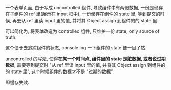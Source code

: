 一个表单页面, 由于写成 uncontrolled 组件, 导致组件中有两份数据, 一份是储存在子组件的 ref 里(展示在 input 框中), 一份储存在组件的 state 里, 等到提交的时候, 再去从 ref 里读 input 里的值, 并将其 Object.assign 到组件的的 state 里.

可以简化为, 将表单改造为 controlled 组件, 只维护一份 state, only source of truth.

这个便于去追踪组件的状态, console.log 一下组件的 state 便一目了然.

uncontrolled 的写法, 使得**在某一个时间点, 组件里的 state 是脏数据, 或者说过期数据**, 需要等到提交时 "从 ref 里读 input 里的值, 并将其 Object.assign 到组件的的 state 里”, 这个时候组件的数据才不是 "过期的数据”.

即缓存失效.